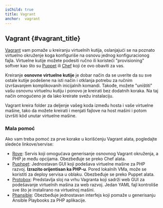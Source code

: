 ```yaml
---
isChild: true
title: Vagrant
anchor:  vagrant
---
```


## Vagrant {#vagrant_title}

[Vagrant] vam pomaže u kreiranju virtuelnih kutija, oslanjajući se na poznato virtuelno okruženje koga konfiguriše na
osnovu jednog konfiguracionog fajla. Virtuelne kutije možete podesiti ručno ili koristeći "provisioning" softver
kao što su [Puppet] ili [Chef] koji će ovo obaviti za vas.

Kreiranje **osnovne virtuelne kutije** je dobar način da se uverite da su sve ostale kutije podešene na isti način
i otklanja potrebu za ručnim izvršavanjem komplikovanih inicijalnih komandi. Takođe, možete "uništiti" vašu osnovnu
virtuelnu kutiju i ponovo je kreirati bez dodatnih koraka. Na taj način omogućeno je da lako kreirate svežu instalaciju.

Vagrant kreira folder za deljenje vašeg koda između hosta i vaše virtuelne mašine, tako da možete
kreirati i menjati fajlove na host mašini i potom izvršiti kôd unutar virtuelne mašine.

### Mala pomoć

Ako vam treba pomoć za prve korake u korišćenju Vagrant alata, pogledajte sledeće linkove/servise:

- [Rove][Rove]: Servis koji omogućava generisanje osnovnog Vagrant okruženja, a PHP je među opcijama.
Obezbeđuje se preko Chef alata.
- [Puphpet][Puphpet]: Jednostavan GUI koji podešava virtuelne mašine za PHP razvoj. **Izrazito orijentisan ka PHP-u**.
Pored lokalnih VMa, može se koristiti za deploy servisa u oblaku. Obezbeđuje se preko Puppet alata.
- [Protobox][Protobox]: Predstavlja sloj na vrhu Vagranta koji sadrži web GUI za podešavanje virtuelnih mašina za web razvoj.
Jedan YAML fajl kontroliše sve što je instalirano na virtuelnoj mašini.
- [Phansible][Phansible]: Obezbeđuje jednostavan interfejs koji pomaže u generisanju Ansible Playbooks za PHP aplikacije.

[Vagrant]: http://vagrantup.com/
[Puppet]: http://www.puppetlabs.com/
[Chef]: https://www.chef.io/
[Rove]: http://rove.io/
[Puphpet]: https://puphpet.com/
[Protobox]: http://getprotobox.com/
[Phansible]: http://phansible.com/
